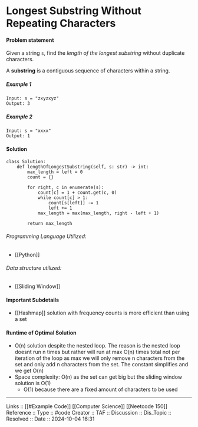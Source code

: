 # Longest Substring Without Repeating Characters

#### Problem statement

Given a string `s`, find the _length of the longest substring_ without duplicate characters.

A **substring** is a contiguous sequence of characters within a string.
##### Example 1
```
Input: s = "zxyzxyz"
Output: 3
```
##### Example 2
```
Input: s = "xxxx"
Output: 1
```
#### Solution
```
class Solution:
    def lengthOfLongestSubstring(self, s: str) -> int:
        max_length = left = 0
        count = {}
  
        for right, c in enumerate(s):
            count[c] = 1 + count.get(c, 0)
            while count[c] > 1:
                count[s[left]] -= 1
                left += 1
            max_length = max(max_length, right - left + 1)

        return max_length
```

###### Programming Language Utilized:

- [[Python]]
###### Data structure utilized:

- [[Sliding Window]]
#### Important Subdetails

- [[Hashmap]] solution with frequency counts is more efficient than using a set
#### Runtime of Optimal Solution

- O(n) solution despite the nested loop. The reason is the nested loop doesnt run n times but rather will run at max O(n) times total not per iteration of the loop as max we will only remove n characters from the set and only add n characters from the set. The constant simplifies and we get O(n)
- Space complexity: O(n) as the set can get big but the sliding window solution is O(1)
	- O(1) because there are a fixed amount of characters to be used
---
Links :: [[#Example Code]] [[Computer Science]] [[Neetcode 150]]
Reference ::
Type :: #code
Creator ::
TAF ::
Discussion ::
Dis_Topic :: 
Resolved ::
Date :: 2024-10-04 16:31

